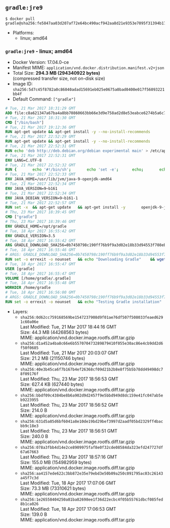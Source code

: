 ## `gradle:jre9`

```console
$ docker pull gradle@sha256:fe5847aa03d207af72e64bc490acf942aa8d21e9353e7095f31394b1703a9729
```

-	Platforms:
	-	linux; amd64

### `gradle:jre9` - linux; amd64

-	Docker Version: 17.04.0-ce
-	Manifest MIME: `application/vnd.docker.distribution.manifest.v2+json`
-	Total Size: **294.3 MB (294340922 bytes)**  
	(compressed transfer size, not on-disk size)
-	Image ID: `sha256:5d7c45f8782a0c86040adad15691eb025e0675a0bad0400e017f56093221bb4f`
-	Default Command: `["gradle"]`

```dockerfile
# Tue, 21 Mar 2017 18:31:29 GMT
ADD file:c8a621347a67ba4a8bb70860663bb66e3d9e758ad2d8e53eabce6274b5a6c77b in / 
# Tue, 21 Mar 2017 18:31:30 GMT
CMD ["/bin/bash"]
# Tue, 21 Mar 2017 19:12:36 GMT
RUN apt-get update && apt-get install -y --no-install-recommends 		ca-certificates 		curl 		wget 	&& rm -rf /var/lib/apt/lists/*
# Tue, 21 Mar 2017 22:52:29 GMT
RUN apt-get update && apt-get install -y --no-install-recommends 		bzip2 		unzip 		xz-utils 	&& rm -rf /var/lib/apt/lists/*
# Tue, 21 Mar 2017 22:52:31 GMT
RUN echo 'deb http://deb.debian.org/debian experimental main' > /etc/apt/sources.list.d/experimental.list
# Tue, 21 Mar 2017 22:52:31 GMT
ENV LANG=C.UTF-8
# Tue, 21 Mar 2017 22:52:32 GMT
RUN { 		echo '#!/bin/sh'; 		echo 'set -e'; 		echo; 		echo 'dirname "$(dirname "$(readlink -f "$(which javac || which java)")")"'; 	} > /usr/local/bin/docker-java-home 	&& chmod +x /usr/local/bin/docker-java-home
# Tue, 21 Mar 2017 22:52:33 GMT
ENV JAVA_HOME=/usr/lib/jvm/java-9-openjdk-amd64
# Tue, 21 Mar 2017 22:52:34 GMT
ENV JAVA_VERSION=9~b161
# Tue, 21 Mar 2017 22:52:34 GMT
ENV JAVA_DEBIAN_VERSION=9~b161-1
# Tue, 21 Mar 2017 22:52:57 GMT
RUN set -x 	&& apt-get update 	&& apt-get install -y 		openjdk-9-jre-headless="$JAVA_DEBIAN_VERSION" 	&& rm -rf /var/lib/apt/lists/* 	&& [ "$JAVA_HOME" = "$(docker-java-home)" ]
# Thu, 23 Mar 2017 18:39:45 GMT
CMD ["gradle"]
# Thu, 23 Mar 2017 18:39:46 GMT
ENV GRADLE_HOME=/opt/gradle
# Tue, 18 Apr 2017 16:55:42 GMT
ENV GRADLE_VERSION=3.5
# Tue, 18 Apr 2017 16:55:42 GMT
ARG GRADLE_DOWNLOAD_SHA256=0b7450798c190ff76b9f9a3d02e18b33d94553f708ebc08ebe09bdf99111d110
# Tue, 18 Apr 2017 16:55:46 GMT
# ARGS: GRADLE_DOWNLOAD_SHA256=0b7450798c190ff76b9f9a3d02e18b33d94553f708ebc08ebe09bdf99111d110
RUN set -o errexit -o nounset 	&& echo "Downloading Gradle" 	&& wget --no-verbose --output-document=gradle.zip "https://services.gradle.org/distributions/gradle-${GRADLE_VERSION}-bin.zip" 		&& echo "Checking download hash" 	&& echo "${GRADLE_DOWNLOAD_SHA256} *gradle.zip" | sha256sum --check - 		&& echo "Installing Gradle" 	&& unzip gradle.zip 	&& rm gradle.zip 	&& mv "gradle-${GRADLE_VERSION}" "${GRADLE_HOME}/" 	&& ln --symbolic "${GRADLE_HOME}/bin/gradle" /usr/bin/gradle 		&& echo "Adding gradle user and group" 	&& groupadd --system --gid 1000 gradle 	&& useradd --system --gid gradle --uid 1000 --shell /bin/bash --create-home gradle 	&& mkdir /home/gradle/.gradle 	&& chown --recursive gradle:gradle /home/gradle
# Tue, 18 Apr 2017 16:55:47 GMT
USER [gradle]
# Tue, 18 Apr 2017 16:55:47 GMT
VOLUME [/home/gradle/.gradle]
# Tue, 18 Apr 2017 16:55:48 GMT
WORKDIR /home/gradle
# Tue, 18 Apr 2017 16:56:00 GMT
# ARGS: GRADLE_DOWNLOAD_SHA256=0b7450798c190ff76b9f9a3d02e18b33d94553f708ebc08ebe09bdf99111d110
RUN set -o errexit -o nounset 	&& echo "Testing Gradle installation" 	&& gradle --version
```

-	Layers:
	-	`sha256:0d62cc759168569be1547237908d9f01ae76df507f508033feaed6291c60a06e`  
		Last Modified: Tue, 21 Mar 2017 18:44:16 GMT  
		Size: 44.3 MB (44268563 bytes)  
		MIME: application/vnd.docker.image.rootfs.diff.tar.gzip
	-	`sha256:d1a452a4ba8c66e6b557070473289879410f055e30ac86e4cb9dd2d6f50f0685`  
		Last Modified: Tue, 21 Mar 2017 20:03:07 GMT  
		Size: 21.2 MB (21150746 bytes)  
		MIME: application/vnd.docker.image.rootfs.diff.tar.gzip
	-	`sha256:40e3b45ca6f7b167b4ef26368cf09d21b2b8e8f75b5b78dd49498dc78f09176f`  
		Last Modified: Thu, 23 Mar 2017 18:56:53 GMT  
		Size: 627.4 KB (627440 bytes)  
		MIME: application/vnd.docker.image.rootfs.diff.tar.gzip
	-	`sha256:bbdf09c4384be8b6a902d9d2457f9e5bbd949d8dc159e41fc047ab5eb9223955`  
		Last Modified: Thu, 23 Mar 2017 18:56:52 GMT  
		Size: 214.0 B  
		MIME: application/vnd.docker.image.rootfs.diff.tar.gzip
	-	`sha256:631d5a85d6bf6041a8e10de19bd29bef3997d2aadf05bd2329ff4bacbb9c18e3`  
		Last Modified: Thu, 23 Mar 2017 18:56:51 GMT  
		Size: 240.0 B  
		MIME: application/vnd.docker.image.rootfs.diff.tar.gzip
	-	`sha256:078a3fbb4d14e2ce8909975faf8e0f32cde08584da323efd247727df67a67663`  
		Last Modified: Thu, 23 Mar 2017 18:57:16 GMT  
		Size: 155.0 MB (154982959 bytes)  
		MIME: application/vnd.docker.image.rootfs.diff.tar.gzip
	-	`sha256:aa4157ede622c3bb872e35e79ebd3e50b09a250c091795ac03c26143a45f7c3d`  
		Last Modified: Tue, 18 Apr 2017 17:07:06 GMT  
		Size: 73.3 MB (73310621 bytes)  
		MIME: application/vnd.docker.image.rootfs.diff.tar.gzip
	-	`sha256:1e26558404250a81ba82698ee1f36d22ecbc4f05b55761dbcf085fed8b1ca026`  
		Last Modified: Tue, 18 Apr 2017 17:06:53 GMT  
		Size: 139.0 B  
		MIME: application/vnd.docker.image.rootfs.diff.tar.gzip
